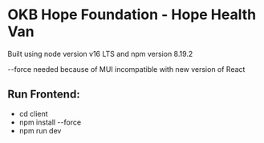 # OKB Hope Foundation - Hope Health Van

Built using node version v16 LTS and npm version 8.19.2

--force needed because of MUI incompatible with new version of React

## Run Frontend:

- cd client
- npm install --force
- npm run dev
